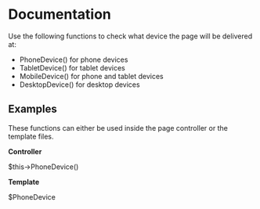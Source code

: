 Documentation
=============

Use the following functions to check what device the page will be delivered at:

- PhoneDevice() for phone devices
- TabletDevice() for tablet devices
- MobileDevice() for phone and tablet devices
- DesktopDevice() for desktop devices

Examples
--------

These functions can either be used inside the page controller or the template files.

**Controller**

$this->PhoneDevice()

**Template**

$PhoneDevice